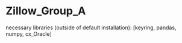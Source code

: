 # Zillow_Group_A
necessary libraries (outside of default installation):
[keyring, pandas, numpy, cx_Oracle]
